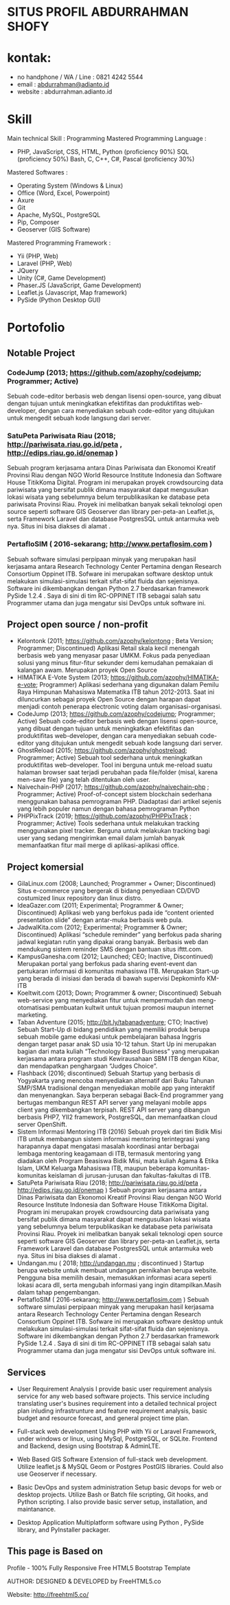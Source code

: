 SITUS PROFIL ABDURRAHMAN SHOFY
==============================

# kontak:
- no handphone / WA / Line : 0821 4242 5544
- email : abdurrahman@adianto.id
- website : abdurrahman.adianto.id

# Skill
Main technical Skill : Programming
Mastered Programming Language : 
- PHP, JavaScript, CSS, HTML, Python (proficiency 90%)
SQL (proficiency 50%)
Bash, C, C++, C#, Pascal (proficiency 30%)

Mastered Softwares : 
- Operating System (Windows & Linux)
- Office (Word, Excel, Powerpoint)
- Axure
- Git
- Apache, MySQL, PostgreSQL
- Pip, Composer
- Geoserver (GIS Software)

Mastered Programming Framework : 
- Yii (PHP, Web)
- Laravel (PHP, Web)
- JQuery
- Unity (C#, Game Development)
- Phaser.JS (JavaScript, Game Development)
- Leaflet.js (Javascript, Map framework)
- PySide (Python Desktop GUI)

# Portofolio
## Notable Project
### CodeJump (2013; https://github.com/azophy/codejump; Programmer; Active)
Sebuah code-editor berbasis web dengan lisensi open-source, yang dibuat dengan tujuan untuk meningkatkan efektifitas dan produktifitas web-developer, dengan cara menyediakan sebuah code-editor yang ditujukan untuk mengedit sebuah kode langsung dari server.
### SatuPeta Pariwisata Riau (2018; http://pariwisata.riau.go.id/peta , http://edips.riau.go.id/onemap )
Sebuah program kerjasama antara Dinas Pariwisata dan Ekonomoi Kreatif Provinsi Riau dengan NGO World Resource Institute Indonesia dan Software House TitikKoma Digital. Program ini merupakan proyek crowdsourcing data pariwisata yang bersifat publik dimana masyarakat dapat mengusulkan lokasi wisata yang sebelumnya belum terpublikasikan ke database peta pariwisata Provinsi Riau. Proyek ini melibatkan banyak sekali teknologi open source seperti software GIS Geoserver dan library per-peta-an Leaflet.js, serta Framework Laravel dan database PostgresSQL untuk antarmuka web nya. Situs ini bisa diakses di alamat .
### PertafloSIM ( 2016-sekarang; http://www.pertaflosim.com )
Sebuah software simulasi perpipaan minyak yang merupakan hasil kerjasama antara Research Technology Center Pertamina dengan Research Consortium Oppinet ITB. Sofware ini merupakan software desktop untuk melakukan simulasi-simulasi terkait sifat-sifat fluida dan sejenisnya. Software ini dikembangkan dengan Python 2.7 berdasarkan framework PySide 1.2.4 . Saya di sini di tim RC-OPPINET ITB sebagai salah satu Programmer utama dan juga mengatur sisi DevOps untuk software ini.

## Project open source / non-profit
* Kelontonk (2011; https://github.com/azophy/kelontong ; Beta Version; Programmer; Discontinued)
    Aplikasi Retail skala kecil menengah berbasis web yang menyasar pasar UMKM. Fokus pada penyediaan solusi yang minus fitur-fitur sekunder demi kemudahan pemakaian di kalangan awam. Merupakan proyek Open Source
* HIMATIKA E-Vote System (2013; https://github.com/azophy/HIMATIKA-e-vote; Programmer)
    Aplikasi sederhana yang digunakan dalam Pemilu Raya Himpunan Mahasiswa Matematika ITB tahun 2012-2013. Saat ini diluncurkan sebagai proyek Open Source dengan harapan dapat menjadi contoh penerapa electronic voting dalam organisasi-organisasi.
* CodeJump (2013; https://github.com/azophy/codejump; Programmer; Active)
    Sebuah code-editor berbasis web dengan lisensi open-source, yang dibuat dengan tujuan untuk meningkatkan efektifitas dan produktifitas web-developer, dengan cara menyediakan sebuah code-editor yang ditujukan untuk mengedit sebuah kode langsung dari server.
* GhostReload (2015; https://github.com/azophy/ghostreload; Programmer; Active)
    Sebuah tool sederhana untuk meningkatkan produktifitas web-developer. Tool ini berguna untuk me-reload suatu halaman browser saat terjadi perubahan pada file/folder (misal, karena men-save file) yang telah ditentukan oleh user.
* Naivechain-PHP (2017; https://github.com/azophy/naivechain-php ; Programmer; Active)
    Proof-of-concept sistem blockchain sederhana menggunakan bahasa pemrograman PHP. Diadaptasi dari artikel sejenis yang lebih populer namun dengan bahasa pemrograman Python
* PHPPixTrack (2019; https://github.com/azophy/PHPPixTrack ; Programmer; Active)
    Tools sederhana untuk melakukan tracking menggunakan pixel tracker. Berguna untuk melakukan tracking bagi user yang sedang mengirimkan email dalam jumlah banyak memanfaatkan fitur mail merge di aplikasi-aplikasi office.

## Project komersial
* GilaLinux.com (2008; Launched; Programmer + Owner; Discontinued)
    Situs e-commerce yang bergerak di bidang penyediaan CD/DVD costumized linux repository dan linux distro.
* IdeaGazer.com (2011; Experimental; Programmer & Owner; Discontinued)
    Aplikasi web yang berfokus pada ide “content oriented presentation slide” dengan antar-muka berbasis web pula.
* JadwalKita.com (2012; Experimental; Programmer & Owner; Discontinued)
    Aplikasi “schedule reminder” yang berfokus pada sharing jadwal kegiatan rutin yang dipakai orang banyak. Berbasis web dan mendukung sistem reminder SMS dengan bantuan situs ifttt.com.
* KampusGanesha.com (2012; Launched; CEO; Inactive, Discontinued)
    Merupakan portal yang berfokus pada sharing event-event dan pertukaran informasi di komunitas mahasiswa ITB. Merupakan Start-up yang berada di inisiasi dan berada di bawah supervisi Depkominfo KM-ITB
* Koeltwit.com (2013; Down; Programmer & owner; Discontinued) 
    Sebuah web-service yang menyediakan fitur untuk mempermudah dan meng-otomatisasi pembuatan kultwit untuk tujuan promosi maupun internet marketing.
* Taban Adventure (2015; http://bit.ly/tabanadventure; CTO; Inactive)
    Sebuah Start-Up di bidang pendidikan yang memiliki produk berupa sebuah mobile game edukasi untuk pembelajaran bahasa Inggris dengan target pasar anak SD usia 10-12 tahun. Start Up ini merupakan bagian dari mata kuliah “Technology Based Business” yang merupakan kerjasama antara program studi Kewirausahaan SBM ITB dengan Kibar, dan mendapatkan penghargaan “Judges Choice”.
* Flashback (2016; discontinued)
    Sebuah Startup yang berbasis di Yogyakarta yang mencoba menyediakan alternatif dari Buku Tahunan SMP/SMA tradisional dengan menyediakan mobile app yang interaktif dan menyenangkan. Saya berperan sebagai Back-End programmer yang bertugas membangun REST API server yang melayani mobile apps client yang dikembangkan terpisah. REST API server yang dibangun berbasis PHP7, YII2 framework, PostgreSQL, dan memanfaatkan cloud server OpenShift.
* Sistem Informasi Mentoring ITB (2016)
    Sebuah proyek dari tim Bidik Misi ITB untuk membangun sistem informasi mentoring terintegrasi yang harapannya dapat mengatasi masalah koordinasi antar berbagai lembaga mentoring keagamaan di ITB, termasuk mentoring yang diadakan oleh Program Beasiswa Bidik Misi, mata kuliah Agama & Etika Islam, UKM Keluarga Mahasiswa ITB, maupun beberapa komunitas-komunitas keislaman di jurusan-jurusan dan fakultas-fakultas di ITB.
* SatuPeta Pariwisata Riau (2018; http://pariwisata.riau.go.id/peta , http://edips.riau.go.id/onemap )
    Sebuah program kerjasama antara Dinas Pariwisata dan Ekonomoi Kreatif Provinsi Riau dengan NGO World Resource Institute Indonesia dan Software House TitikKoma Digital. Program ini merupakan proyek crowdsourcing data pariwisata yang bersifat publik dimana masyarakat dapat mengusulkan lokasi wisata yang sebelumnya belum terpublikasikan ke database peta pariwisata Provinsi Riau. Proyek ini melibatkan banyak sekali teknologi open source seperti software GIS Geoserver dan library per-peta-an Leaflet.js, serta Framework Laravel dan database PostgresSQL untuk antarmuka web nya. Situs ini bisa diakses di alamat .
* Undangan.mu ( 2018; http://undangan.mu ; discontinued )
    Startup berupa website untuk membuat undangan pernikahan berupa website. Pengguna bisa memilih desain, memasukkan informasi acara seperti lokasi acara dll, serta mengubah informasi yang ingin ditampilkan.Masih dalam tahap pengembangan.
* PertafloSIM ( 2016-sekarang; http://www.pertaflosim.com )
    Sebuah software simulasi perpipaan minyak yang merupakan hasil kerjasama antara Research Technology Center Pertamina dengan Research Consortium Oppinet ITB. Sofware ini merupakan software desktop untuk melakukan simulasi-simulasi terkait sifat-sifat fluida dan sejenisnya. Software ini dikembangkan dengan Python 2.7 berdasarkan framework PySide 1.2.4 . Saya di sini di tim RC-OPPINET ITB sebagai salah satu Programmer utama dan juga mengatur sisi DevOps untuk software ini.

## Services

- User Requirement Analysis
I provide basic user requirement analysis service for any web based software projects. This service including translating user's busines requirement into a detailed technical project plan inluding infrastrunture and feature requirement analysis, basic budget and resource forecast, and general project time plan.

- Full-stack web development
Using PHP with Yii or Laravel Framework, under windows or linux, using MySql, PostgreSQL, or SQLite. Frontend and Backend, design using Bootstrap & AdminLTE.

- Web Based GIS Software
Extension of full-stack web development. Utilize leaflet.js & MySQL Geom or Postgres PostGIS libraries. Could also use Geoserver if necessary.

- Basic DevOps and system administration
Setup basic devops for web or desktop projects. Utilize Bash or Batch file scripting, Git hooks, and Python scripting. I also provide basic server setup, installation, and maintanance.

- Desktop Application
Multiplatform software using Python , PySide library, and PyInstaller packager.

This page is Based on
---------------------
Profile - 100% Fully Responsive Free HTML5 Bootstrap Template

AUTHOR:
DESIGNED & DEVELOPED by FreeHTML5.co

Website: http://freehtml5.co/
